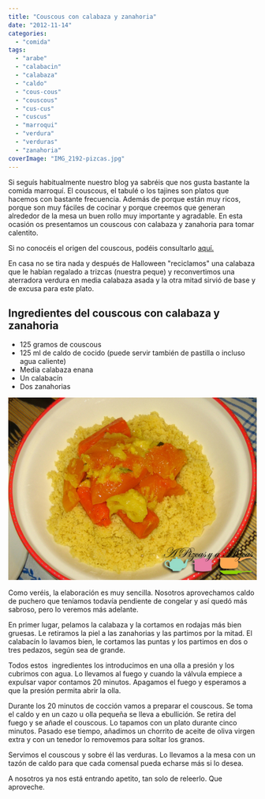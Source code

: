 ```yaml
---
title: "Couscous con calabaza y zanahoria"
date: "2012-11-14"
categories:
  - "comida"
tags:
  - "arabe"
  - "calabacin"
  - "calabaza"
  - "caldo"
  - "cous-cous"
  - "couscous"
  - "cus-cus"
  - "cuscus"
  - "marroqui"
  - "verdura"
  - "verduras"
  - "zanahoria"
coverImage: "IMG_2192-pizcas.jpg"
---
```


Si seguís habitualmente nuestro blog ya sabréis que nos gusta bastante la comida marroquí. El couscous, el tabulé o los tajines son platos que hacemos con bastante frecuencia. Además de porque están muy ricos, porque son muy fáciles de cocinar y porque creemos que generan alrededor de la mesa un buen rollo muy importante y agradable. En esta ocasión os presentamos un couscous con calabaza y zanahoria para tomar calentito.

Si no conocéis el origen del couscous, podéis consultarlo [aquí.](http://es.wikipedia.org/wiki/Cuscús "el origen del couscous")

En casa no se tira nada y después de Halloween "reciclamos" una calabaza que le habían regalado a trizcas (nuestra peque) y reconvertimos una aterradora verdura en media calabaza asada y la otra mitad sirvió de base y de excusa para este plato.

## Ingredientes del couscous con calabaza y zanahoria

- 125 gramos de couscous
- 125 ml de caldo de cocido (puede servir también de pastilla o incluso agua caliente)
- Media calabaza enana
- Un calabacín
- Dos zanahorias

![Couscous en la mesa](images/IMG_2192-pizcas.jpg "couscous (pizcas)")

Como veréis, la elaboración es muy sencilla. Nosotros aprovechamos caldo de puchero que teníamos todavía pendiente de congelar y así quedó más sabroso, pero lo veremos más adelante.

En primer lugar, pelamos la calabaza y la cortamos en rodajas más bien gruesas. Le retiramos la piel a las zanahorias y las partimos por la mitad. El calabacín lo lavamos bien, le cortamos las puntas y los partimos en dos o tres pedazos, según sea de grande.

Todos estos  ingredientes los introducimos en una olla a presión y los cubrimos con agua. Lo llevamos al fuego y cuando la válvula empiece a expulsar vapor contamos 20 minutos. Apagamos el fuego y esperamos a que la presión permita abrir la olla.

Durante los 20 minutos de cocción vamos a preparar el couscous. Se toma el caldo y en un cazo u olla pequeña se lleva a ebullición. Se retira del fuego y se añade el couscous. Lo tapamos con un plato durante cinco minutos. Pasado ese tiempo, añadimos un chorrito de aceite de oliva virgen extra y con un tenedor lo removemos para soltar los granos.

Servimos el couscous y sobre él las verduras. Lo llevamos a la mesa con un tazón de caldo para que cada comensal pueda echarse más si lo desea.

A nosotros ya nos está entrando apetito, tan solo de releerlo. Que aproveche.
